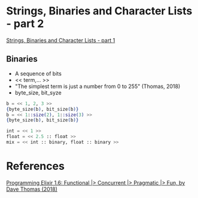 # Strings, Binaries and Character Lists - part 2

[Strings, Binaries and Character Lists - part 1](https://github.com/adolfont/introducao-a-programacao-funcional/blob/master/topics/strings_binaries_and_charlists_1.md)

## Binaries

- A sequence of bits
- << term,... >>
- "The simplest term is just a number from 0 to 255" (Thomas, 2018)
- byte_size, bit_syze

```elixir
b = << 1, 2, 3 >>
{byte_size(b), bit_size(b)}
b = << 1::size(2), 1::size(3) >>
{byte_size(b), bit_size(b)}
```

```elixir
int = << 1 >>
float = << 2.5 :: float >>
mix = << int :: binary, float :: binary >>
```

# References

[Programming Elixir 1.6: Functional |> Concurrent |> Pragmatic |> Fun, by Dave Thomas (2018)](http://bit.ly/2rqD9VF)

